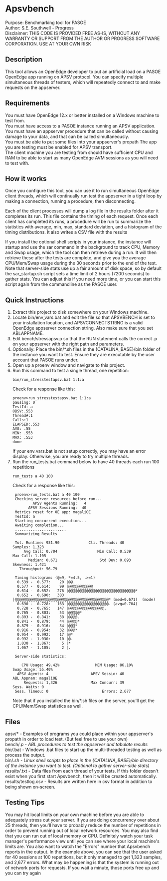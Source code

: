 # Apsvbench
Purpose: Benchmarking tool for PASOE  
Author: S.E. Southwell - Progress  
Disclaimer: THIS CODE IS PROVIDED FREE AS-IS, WITHOUT ANY WARRANTY OR SUPPORT FROM THE AUTHOR OR PROGRESS SOFTWARE CORPORATION.  USE AT YOUR OWN RISK

## Description
This tool allows an OpenEdge developer to put an artificial load on a PASOE OpenEdge app running on APSV protocol.  You can specify multiple simultaneous threads of testers, which will repeatedly connect to and make requests on the appserver.

## Requirements
You must have OpenEdge 12.x or better installed on a Windows machine to test from.  
You must have access to a PASOE instance running an APSV application.  
You must have an appserver procedure that can be called without causing damage to your data, and that can be called simultaneously.  
You must be able to put some files into your appserver's propath
The app you are testing must be enabled for APSV transport.  
The client machine you are testing from should have sufficient CPU and RAM to be able to start as many OpenEdge AVM sessions
as you will need to test with.


## How it works
Once you configure this tool, you can use it to run simultaneous OpenEdge client threads, which will continually run
test the appserver in a tight loop by making a connection, running a procedure, then disconnecting.  

Each of the client processes will dump a log file in the results folder after it completes its run.  This file contains the 
timing of each request.  Once each client has completed its runs, a procedure will be run to summarize the statistics
with average, min, max, standard deviation, and a histogram of the timing distributions.  It also writes a CSV file
with the results

If you install the optional shell scripts in your instance, the instance will startup and use the 
sar command in the background to track CPU, Memory and Swap usage, which the tool can then retrieve 
during a run.  It will then retrieve these after the tests are complete, and give you the average CPU/Mem/Swap
usage during the 30 seconds prior to the end of the test.  Note that server-side stats use up a fair amount of disk
space, so by default the sar_startup.sh script sets a time limit of 2 hours (7200 seconds) to gather stats.  You can
adjust this if you need more time, or you can start this script again from the commandline as the PASOE user.

## Quick Instructions
1. Extract this project to disk somewhere on your Windows machine.
2. Locate bin/env_vars.bat and edit the file so that APSVBENCH is set to your installation location, and APSVCONNECTSTRING is a valid OpenEdge appserver connection string.
Also make sure that you set ABLAPPNAME.
3. Edit bench/stressapsv.p so that the RUN statement calls the correct .p on your appserver with the right path and parameters.
4. Optionally: Place the bin/*.sh files in the {CATALINA_BASE}/bin folder of the instance you want to test.  Ensure they are executable by the user account that PASOE runs under.
5. Open up a proenv window and navigate to this project.
6. Run this command to test a single thread, one repetition:
   ```
   bin/run_stresstestapsv.bat 1:1:a
   ```
   Check for a response like this:
     ```
     proenv>run_stresstestapsv.bat 1:1:a
     pausing: 0
     TestId: a
     OBSV:.553
     Thread#:1
     Calls:1
     ELAPSED:.553
     AVG: .55
     MIN: .553
     MAX: .553
     done
     ```
   If your env_vars.bat is not setup correctly, you may have an error display.  Otherwise, you are ready to try multiple threads.
7. Run the run_tests.bat command below to have 40 threads each run 100 repetitions
   ```
   run_tests a 40 100
   ```
   Check for a response like this:
   ```
    proenv>run_tests.bat a 40 100
    Checking server resources before run...
            APSV Agents Running:   4
          APSV Sessions Running:  40
    Metrics reset for OE app: magaliOE
    TestId: a
    Starting concurrent execution...
    Awaiting completion...
    .......................
    Summarizing Results
    
    Tot. Runtime: 931.90             Cli. Threads: 40                     Samples: 1,323
        Avg Call: 0.704                  Min Call: 0.539                 Max Call: 1.105
          Median: 0.671                   Std Dev: 0.093                 Skewness: 1.421
      Throughput: 56.79
    
    Timing histogram: (@=9, *=4.5, .>=1)
     0.539 -  0.577:    20 |@@.
     0.577 -  0.614:    99 |@@@@@@@@@@@
     0.614 -  0.652:   276 |@@@@@@@@@@@@@@@@@@@@@@@@@@@@@@*
     0.652 -  0.690:   383 |@@@@@@@@@@@@@@@@@@@@@@@@@@@@@@@@@@@@@@@@@@* (med=0.671)  (mode)
     0.690 -  0.728:   163 |@@@@@@@@@@@@@@@@@@. (avg=0.704)
     0.728 -  0.765:   147 |@@@@@@@@@@@@@@@@.
     0.765 -  0.803:    53 |@@@@@*
     0.803 -  0.841:    38 |@@@@.
     0.841 -  0.879:    44 |@@@@*
     0.879 -  0.916:    34 |@@@*
     0.916 -  0.954:    32 |@@@*
     0.954 -  0.992:    17 |@*
     0.992 -  1.030:    10 |@.
     1.030 -  1.067:     5 |*
     1.067 -  1.105:     2 |.
    
    Server-side statistics:
    
       CPU Usage: 49.42%                MEM Usage: 86.10%              Swap Usage: 55.40%
     APSV Agents: 4                   APSV Sessio: 40                  ABL Appnam: magaliOE
        Requests: 1,326               Max Concurr: 39                 Sess. Waits: 0
    Sess. Timeou: 0                        Errors: 2,677
   ```
   Note that if you installed the bin/*.sh files on the server, you'll get the CPU/Mem/Swap statistics as well.


## Files
   apsv/* - Examples of programs you could place within your appserver's propath in order to load test.  (But feel free to use your own)  
   bench/*.p - ABL procedures to test the appserver and tabulate results  
   bin/*.bat - Windows .bat files to start up the multi-threaded testing as well as process the output.  
   bin/*.sh - Linux shell scripts to place in the {CATALINA_BASE}/bin directory of the instance you want to test. (Optional to gather server-side stats)  
   results/*.txt - Data files from each thread of your tests.  If this folder doesn't exist when you first start Apsvbench, then it will be created automatically.  
   results/testlog.csv - Results are written here in csv format in addition to being shown on-screen.
   
## Testing Tips
You may hit local limits on your own machine before you are able to adequately stress out your server.
If you are doing concurrency over about 25 threads, then you'll have to probably reduce the number of repetitions in order
to prevent running out of local network resources.  You may also find that you can run out of local memory or CPU.  Definitely
watch your task manager's performance view until you can see where your local machine's limits are.  You also want to watch the "Errors" number
that Apsvbench reports in the output.  In the example above, you can see that the user asked for 40 sessions at 100 repetitions, but it only
managed to get 1,323 samples, and 2,677 errors. What may be happening is that the system is running out of network ports for requests.  If
you wait a minute, those ports free up and you can try again
